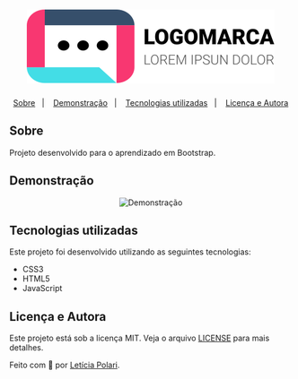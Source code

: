 <h1 align="center">
 <img src="https://raw.githubusercontent.com/Polaris851/Bootstrap/181ccb44f6cb40f4609a36192edb12de3c8d0270/imagens/logo.svg"alt="Site em Bootstrap" /> 
</h1>

<p align="center">
  <a href="#sobre">Sobre</a>&nbsp;&nbsp;&nbsp;|&nbsp;&nbsp;&nbsp;  
  <a href="#demonstração">Demonstração</a>&nbsp;&nbsp;&nbsp;|&nbsp;&nbsp;&nbsp;
  <a href="#tecnologias-utilizadas">Tecnologias utilizadas</a>&nbsp;&nbsp;&nbsp;|&nbsp;&nbsp;&nbsp;
  <a href="#licença-e-autora">Licença e Autora</a>
</p>

## Sobre

Projeto desenvolvido para o aprendizado em Bootstrap.

##  Demonstração

<p align="center">
    <img alt="Demonstração" title="Demonstração" 
    src="" />
</p>

## Tecnologias utilizadas

Este projeto foi desenvolvido utilizando as seguintes tecnologias:

- CSS3
- HTML5
- JavaScript

## Licença e Autora

Este projeto está sob a licença MIT. Veja o arquivo [LICENSE](https://github.com/Polaris851/Bootstrap/blob/main/LICENSE) para mais detalhes.

Feito com :purple_heart: por [Letícia Polari](https://github.com/Polaris851).
